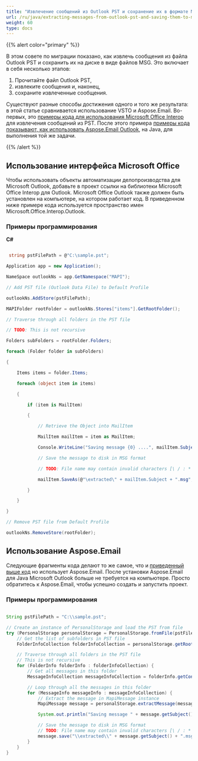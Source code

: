 ```yaml
---
title: "Извлечение сообщений из Outlook PST и сохранение их в формате MSG"
url: /ru/java/extracting-messages-from-outlook-pst-and-saving-them-to-msg/
weight: 60
type: docs
---
```



{{% alert color="primary" %}}

В этом совете по миграции показано, как извлечь сообщения из файла Outlook PST и сохранить их на диске в виде файлов MSG. Это включает в себя несколько этапов:

1. Прочитайте файл Outlook PST,
1. извлеките сообщения и, наконец,
1. сохраните извлеченные сообщения.

Существуют разные способы достижения одного и того же результата: в этой статье сравнивается использование VSTO и Aspose.Email. Во-первых, это [примеры кода для использования Microsoft Office Interop](#using-microsoft-office-interop) для извлечения сообщений из PST. После этого примера [примеры кода показывают, как использовать Aspose.Email Outlook](#using-asposeemail), на Java, для выполнения той же задачи.

{{% /alert %}}
## **Использование интерфейса Microsoft Office**
Чтобы использовать объекты автоматизации делопроизводства для Microsoft Outlook, добавьте в проект ссылки на библиотеки Microsoft Office Interop для Outlook. Microsoft Office Outlook также должен быть установлен на компьютере, на котором работает код. В приведенном ниже примере кода используется пространство имен Microsoft.Office.Interop.Outlook.
### **Примеры программирования**
**C#**

~~~cs

 string pstFilePath = @"C:\sample.pst";

Application app = new Application();

NameSpace outlookNs = app.GetNamespace("MAPI");

// Add PST file (Outlook Data File) to Default Profile

outlookNs.AddStore(pstFilePath);

MAPIFolder rootFolder = outlookNs.Stores["items"].GetRootFolder();

// Traverse through all folders in the PST file

// TODO: This is not recursive

Folders subFolders = rootFolder.Folders;

foreach (Folder folder in subFolders)

{

    Items items = folder.Items;

    foreach (object item in items)

    {

        if (item is MailItem)

        {

            // Retrieve the Object into MailItem

            MailItem mailItem = item as MailItem;

            Console.WriteLine("Saving message {0} ....", mailItem.Subject);

            // Save the message to disk in MSG format

            // TODO: File name may contain invalid characters [\ / : * ? " < > |]

            mailItem.SaveAs(@"\extracted\" + mailItem.Subject + ".msg",OlSaveAsType.olMSG);

        }

    }

}

// Remove PST file from Default Profile

outlookNs.RemoveStore(rootFolder);

~~~
## **Использование Aspose.Email**
Следующие фрагменты кода делают то же самое, что и [приведенный выше код](#using-microsoft-office-interop) но использует Aspose.Email. После установки Aspose.Email для Java Microsoft Outlook больше не требуется на компьютере. Просто обратитесь к Aspose.Email, чтобы успешно создать и запустить проект.
### **Примеры программирования**

~~~Java

String pstFilePath = "C:\\sample.pst";

// Create an instance of PersonalStorage and load the PST from file
try (PersonalStorage personalStorage = PersonalStorage.fromFile(pstFilePath)) {
    // Get the list of subfolders in PST file
    FolderInfoCollection folderInfoCollection = personalStorage.getRootFolder().getSubFolders();

    // Traverse through all folders in the PST file
    // This is not recursive
    for (FolderInfo folderInfo : folderInfoCollection) {
        // Get all messages in this folder
        MessageInfoCollection messageInfoCollection = folderInfo.getContents();

        // Loop through all the messages in this folder
        for (MessageInfo messageInfo : messageInfoCollection) {
            // Extract the message in MapiMessage instance
            MapiMessage message = personalStorage.extractMessage(messageInfo);

            System.out.println("Saving message " + message.getSubject() + " ...");

            // Save the message to disk in MSG format
            // TODO: File name may contain invalid characters [\ / : * ? " < > |]
            message.save("\\extracted\\" + message.getSubject() + ".msg");
        }
    }
}

~~~